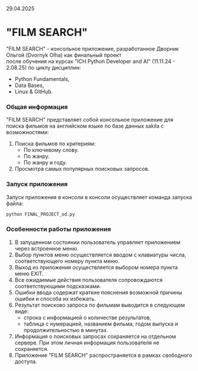 29.04.2025
# **"FILM SEARCH"**

"FILM SEARCH" - консольное приложение, разработанное Дворник Ольгой (Dvornyk Olha) как финальный проект  
после обучения на курсах "ICH Python Developer and AI" (11.11.24 - 2.08.25) по циклу дисциплин: 
- Python Fundamentals, 
- Data Bases, 
- Linux & GitHub.

### **Общая информация**
"FILM SEARCH" представляет собой консольное приложение для поиска фильмов на английском языке
по базе данных sakila с возможностями:    
1. Поиска фильмов по критериям:  
   - По ключевому слову.  
   - По жанру.  
   - По жанру и году.  
2. Просмотра самых популярных поисковых запросов.  


### **Запуск приложения**
Запуск приложения в консоли в консоли осуществляет команда запуска файла:  
```python 
python FINAL_PROJECT_od.py
```  

### **Особенности работы приложения**
1. В запущенном состоянии пользователь управляет приложением через встроенное меню.  
2. Выбор пунктов меню осуществляется вводом с клавиатуры числа, соответствующего номеру пункта меню.  
3. Выход из приложения осуществляется выбором номера пункта меню EXIT.  
4. Все ожидаемые действия пользователя сопровождаются соответствующими подсказками.  
5. Ошибки ввода содержат краткие пояснения возможной причины ошибки и способа их избежать.  
6. Результат поисково запроса по фильмам выводится в следующем виде:
   - строка с информацией о количестве результатов,
   - таблица с нумерацией, названием фильма, годом выпуска и продолжительностью в минутах.
7. Информация о поисковых запросах сохраняется на отдельном сервере. При этом личная информация
   пользователя не сохраняется.   
8. Приложение "FILM SEARCH" распространяется в рамках свободного доступа.

